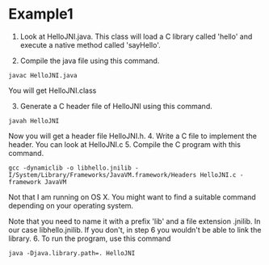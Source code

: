 # Example1

1. Look at HelloJNI.java. This class will load a C library called 'hello' and
execute a native method called 'sayHello'.

2. Compile the java file using this command.
```
javac HelloJNI.java
```
You will get HelloJNI.class

3. Generate a C header file of HelloJNI using this command.
```
javah HelloJNI
```
Now you will get a header file HelloJNI.h.
4. Write a C file to implement the header. You can look at HelloJNI.c
5. Compile the C program with this command.
```
gcc -dynamiclib -o libhello.jnilib -I/System/Library/Frameworks/JavaVM.framework/Headers HelloJNI.c -framework JavaVM
```
Not that I am running on OS X. You might want to find a suitable command depending
on your operating system.

Note that you need to name it with a prefix 'lib' and a file extension .jnilib.
In our case libhello.jnilib. If you don't, in step 6 you wouldn't be able to link
the library.
6. To run the program, use this command
```
java -Djava.library.path=. HelloJNI
```
